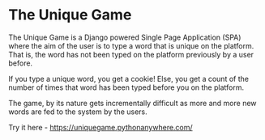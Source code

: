 # The Unique Game

The Unique Game is a Django powered Single Page Application (SPA) where the aim of the user is to type a word that is unique on the platform. That is, the word has not been typed on the platform previously by a user before.

If you type a unique word, you get a cookie! Else, you get a count of the number of times that word has been typed before you on the platform.

The game, by its nature gets incrementally difficult as more and more new words are fed to the system by the users.

Try it here - https://uniquegame.pythonanywhere.com/
